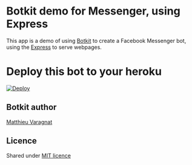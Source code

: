 # Botkit demo for Messenger, using Express

This app is a demo of using [Botkit](https://github.com/howdyai/botkit) to create a Facebook Messenger bot, using the [Express](http://expressjs.com) to serve webpages.

# Deploy this bot to your heroku
[![Deploy](https://www.herokucdn.com/deploy/button.svg)](https://heroku.com/deploy?template=https://github.com/ummo93/RestBot)

## Botkit author
[Matthieu Varagnat](https://twitter.com/MVaragnat)

## Licence
Shared under [MIT licence](http://choosealicense.com/licenses/mit/)
